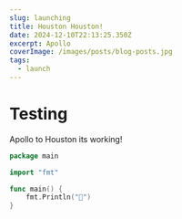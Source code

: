 ```yaml
---
slug: launching
title: Houston Houston!
date: 2024-12-10T22:13:25.350Z
excerpt: Apollo
coverImage: /images/posts/blog-posts.jpg
tags:
  - launch
---
```


<script>
import CodeBlock from "$lib/components/molecules/CodeBlock.svelte";
</script>

# Testing
Apollo to Houston its working!

<CodeBlock lang="go">

```go
package main

import "fmt"

func main() {
    fmt.Println("🚀")
}
```
</CodeBlock>
